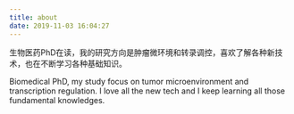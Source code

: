 ```yaml
---
title: about
date: 2019-11-03 16:04:27
---
```

生物医药PhD在读，我的研究方向是肿瘤微环境和转录调控，喜欢了解各种新技术，也在不断学习各种基础知识。

Biomedical PhD, my study focus on tumor microenvironment and transcription regulation. I love all the new tech and I keep learning all those fundamental knowledges.